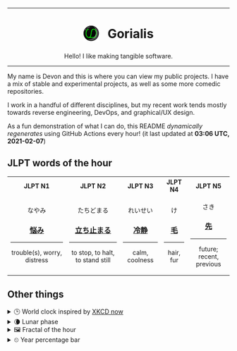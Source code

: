 ***

<h1 align="center">
<sub>
    <img src="readme/resources/avatar.png" height="36">
</sub>
&nbsp;
Gorialis
</h1>
<p align="center">
Hello! I like making tangible software.
</p>

***

My name is Devon and this is where you can view my public projects. I have a mix of stable and experimental projects, as well as some more comedic repositories.

I work in a handful of different disciplines, but my recent work tends mostly towards reverse engineering, DevOps, and graphical/UX design.

As a fun demonstration of what I can do, this README *dynamically regenerates* using GitHub Actions every hour! (it last updated at **03:06 UTC, 2021-02-07**)

<h2>JLPT words of the hour</h2>
<table>
    <tr>
        <th>JLPT N1</th>
        <th>JLPT N2</th>
        <th>JLPT N3</th>
        <th>JLPT N4</th>
        <th>JLPT N5</th>
    </tr>
    <tr>
        <td>
            <p align="center">なやみ</p>
            <h3 align="center"><b><a href="https://jisho.org/search/%E6%82%A9%E3%81%BF">悩み</a></b></h3>
            <hr>
            <p align="center">trouble(s),<wbr> worry,<wbr> distress</p>
        </td>
        <td>
            <p align="center">たちどまる</p>
            <h3 align="center"><b><a href="https://jisho.org/search/%E7%AB%8B%E3%81%A1%E6%AD%A2%E3%81%BE%E3%82%8B">立ち止まる</a></b></h3>
            <hr>
            <p align="center">to stop,<wbr> to halt,<wbr> to stand still</p>
        </td>
        <td>
            <p align="center">れいせい</p>
            <h3 align="center"><b><a href="https://jisho.org/search/%E5%86%B7%E9%9D%99">冷静</a></b></h3>
            <hr>
            <p align="center">calm,<wbr> coolness</p>
        </td>
        <td>
            <p align="center">け</p>
            <h3 align="center"><b><a href="https://jisho.org/search/%E6%AF%9B">毛</a></b></h3>
            <hr>
            <p align="center">hair,<wbr> fur</p>
        </td>
        <td>
            <p align="center">さき</p>
            <h3 align="center"><b><a href="https://jisho.org/search/%E5%85%88">先</a></b></h3>
            <hr>
            <p align="center">future;<br> recent,<wbr> previous</p>
        </td>
    </tr>
</table>

<h2>Other things</h2>
<details>
<summary>🕒  World clock inspired by <a href="https://xkcd.com/now">XKCD now</a></summary>

> <img src="generated/now.png" width="512">

</details>
<details>
<summary>🌘 Lunar phase</summary>

The moon is approximately 86.43% through its phase (Waning Crescent).

</details>
<details>
<summary>&#x1f5bc; Fractal of the hour</summary>

> <img src="generated/fractal.png" width="512">

</details>
<details>
<summary>&#x23f2; Year percentage bar</summary>
<pre><code>2021 [██▁▁▁▁▁▁▁▁▁▁▁▁▁▁▁▁▁▁] 10.17%</code></pre>
</details>
